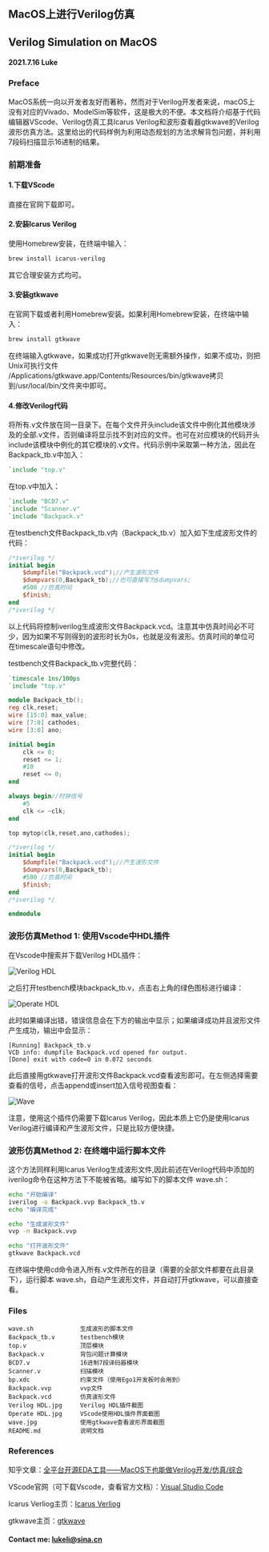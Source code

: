## MacOS上进行Verilog仿真
## Verilog Simulation on MacOS
#### 2021.7.16 Luke 
### Preface
MacOS系统一向以开发者友好而著称，然而对于Verilog开发者来说，macOS上没有对应的Vivado、ModelSim等软件，这是极大的不便。本文档将介绍基于代码编辑器VScode、Verilog仿真工具Icarus Verilog和波形查看器gtkwave的Verilog波形仿真方法。这里给出的代码样例为利用动态规划的方法求解背包问题，并利用7段码扫描显示16进制的结果。

### 前期准备
#### 1.下载VScode

直接在官网下载即可。

#### 2.安装Icarus Verilog

使用Homebrew安装，在终端中输入：
```zsh
brew install icarus-verilog
```
其它合理安装方式均可。

#### 3.安装gtkwave

在官网下载或者利用Homebrew安装。如果利用Homebrew安装，在终端中输入：
```zsh
brew install gtkwave
```
在终端输入gtkwave，如果成功打开gtkwave则无需额外操作，如果不成功，则把Unix可执行文件 /Applications/gtkwave.app/Contents/Resources/bin/gtkwave拷贝到/usr/local/bin/文件夹中即可。

#### 4.修改Verilog代码

将所有.v文件放在同一目录下。在每个文件开头include该文件中例化其他模块涉及的全部.v文件，否则编译将显示找不到对应的文件。也可在对应模块的代码开头include该模块中例化的其它模块的.v文件。代码示例中采取第一种方法，因此在Backpack_tb.v中加入：
```verilog
`include "top.v"
```
在top.v中加入：
```verilog
`include "BCD7.v"
`include "Scanner.v"
`include "Backpack.v"
```

在testbench文件Backpack_tb.v内（Backpack_tb.v）加入如下生成波形文件的代码：
```verilog
/*iverilog */
initial begin
	$dumpfile("Backpack.vcd");//产生波形文件
	$dumpvars(0,Backpack_tb);//也可直接写为$dumpvars;
    #500 //仿真时间
	$finish;
end
/*iverilog */
```
以上代码将控制iverilog生成波形文件Backpack.vcd。注意其中仿真时间必不可少，因为如果不写则得到的波形时长为0s，也就是没有波形。仿真时间的单位可在timescale语句中修改。

testbench文件Backpack_tb.v完整代码：
```verilog
`timescale 1ns/100ps
`include "top.v"

module Backpack_tb();
reg clk,reset;
wire [15:0] max_value;
wire [7:0] cathodes;
wire [3:0] ano;

initial begin
    clk <= 0;
    reset <= 1;
    #10
    reset <= 0;
end

always begin//时钟信号
    #5 
    clk <= ~clk; 
end

top mytop(clk,reset,ano,cathodes);

/*iverilog */
initial begin
	$dumpfile("Backpack.vcd");//产生波形文件
	$dumpvars(0,Backpack_tb);
	#500 //仿真时间
	$finish;
end
/*iverilog */

endmodule
```

### 波形仿真Method 1: 使用Vscode中HDL插件

在Vscode中搜索并下载Verilog HDL插件：

![Verilog HDL](https://github.com/Lukeli0425/Verilog-Simulation-on-MacOS/raw/main/Verilog%20HDL.jpg)

之后打开testbench模块backpack_tb.v，点击右上角的绿色图标进行编译：

![Operate HDL](https://github.com/Lukeli0425/Verilog-Simulation-on-MacOS/raw/main/Operate%20HDL.jpg)

此时如果编译出错，错误信息会在下方的输出中显示；如果编译成功并且波形文件产生成功，输出中会显示：

```shell
[Running] Backpack_tb.v
VCD info: dumpfile Backpack.vcd opened for output.
[Done] exit with code=0 in 0.072 seconds
```
此后直接用gtkwave打开波形文件Backpack.vcd查看波形即可。在左侧选择需要查看的信号，点击append或insert加入信号视图查看：

![Wave](https://github.com/Lukeli0425/Verilog-Simulation-on-MacOS/raw/main/wave.jpg)

注意，使用这个插件仍需要下载Icarus Verilog，因此本质上它仍是使用Icarus Verilog进行编译和产生波形文件，只是比较方便快捷。

### 波形仿真Method 2: 在终端中运行脚本文件
这个方法同样利用Icarus Verilog生成波形文件,因此前述在Verilog代码中添加的iverilog命令在这种方法下不能被省略。编写如下的脚本文件 wave.sh：
```zsh
echo "开始编译"
iverilog -o Backpack.vvp Backpack_tb.v 
echo "编译完成"

echo "生成波形文件"
vvp -n Backpack.vvp

echo "打开波形文件"
gtkwave Backpack.vcd 
```
在终端中使用cd命令进入所有.v文件所在的目录（需要的全部文件都要在此目录下），运行脚本 wave.sh，自动产生波形文件，并自动打开gtkwave，可以直接查看。

### Files

    wave.sh             生成波形的脚本文件
    Backpack_tb.v       testbench模块
    top.v               顶层模块
    Backpack.v          背包问题计算模块
    BCD7.v              16进制7段译码器模块
    Scanner.v           扫描模块
    bp.xdc              约束文件（使用Ego1开发板时会用到）
    Backpack.vvp        vvp文件
    Backpack.vcd        仿真波形文件
    Verilog HDL.jpg     Verilog HDL插件截图
    Operate HDL.jpg     VScode使用HDL插件界面截图
    wave.jpg            使用gtkwave查看波形界面截图
    README.md           说明文档

### References
知乎文章：[全平台开源EDA工具——MacOS下也能做Verilog开发/仿真/综合](https://zhuanlan.zhihu.com/p/151433928)

VScode官网（可下载Vscode，查看官方文档）：[Visual Studio Code](https://code.visualstudio.com)

Icarus Verliog主页：[Icarus Verliog](http://iverilog.icarus.com)

gtkwave主页：[gtkwave](http://gtkwave.sourceforge.net)

#### Contact me: lukeli@sina.cn
